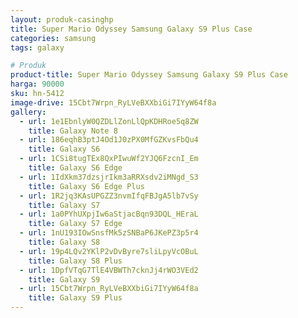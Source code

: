 ```yaml
---
layout: produk-casinghp
title: Super Mario Odyssey Samsung Galaxy S9 Plus Case
categories: samsung
tags: galaxy

# Produk
product-title: Super Mario Odyssey Samsung Galaxy S9 Plus Case
harga: 90000
sku: hn-5412
image-drive: 15Cbt7Wrpn_RyLVeBXXbiGi7IYyW64f8a
gallery:
  - url: 1e1EbnlyW0QZDLlZonLlQpKDHRoe5q8ZW
    title: Galaxy Note 8
  - url: 186eqhB3ptJ4Od1J0zPX0MfGZKvsFbQu4
    title: Galaxy S6
  - url: 1CSi8tugTEx8QxPIwuWf2YJQ6FzcnI_Em
    title: Galaxy S6 Edge
  - url: 1IdXkm37dzsjrIkm3aRRXsdv2iMNgd_S3
    title: Galaxy S6 Edge Plus
  - url: 1R2jq3KAsUPGZZ3nvmIfqFBJgA5lb7vSy
    title: Galaxy S7
  - url: 1a0PYhUXpjIw6aStjacBqn93DQL_HEraL
    title: Galaxy S7 Edge
  - url: 1nU193IOwSnsfMk5zSNBaP6JKePZ3p5r4
    title: Galaxy S8
  - url: 19p4LQv2YKlP2vDvByre7sliLpyVcOBuL
    title: Galaxy S8 Plus
  - url: 1DpfVTqG7TlE4VBWTh7cknJj4rWO3VEd2
    title: Galaxy S9
  - url: 15Cbt7Wrpn_RyLVeBXXbiGi7IYyW64f8a
    title: Galaxy S9 Plus
---
```

